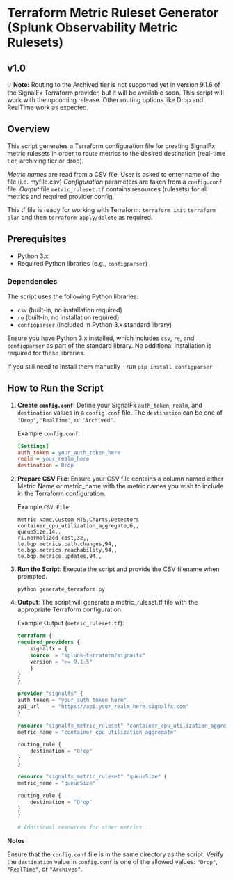 # Terraform Metric Ruleset Generator (Splunk Observability Metric Rulesets)
## v1.0

💡 **Note:** Routing to the Archived tier is not supported yet in version 9.1.6 of the SignalFx Terraform provider, but it will be available soon. This script will work with the upcoming release. Other routing options like Drop and RealTime work as expected.


## Overview

This script generates a Terraform configuration file for creating SignalFx metric rulesets in order to route metrics to the desired destination (real-time tier, archiving tier or drop). 

*Metric names* are read from a CSV file, User is asked to enter name of the file (i.e. myfile.csv) 
*Configuration* parameters are taken from a `config.conf` file.
*Output* file `metric_ruleset.tf` contains resources (rulesets) for all metrics and required provider config.

This tf file is ready for working with Terraform:
`terraform init`
`terraform plan`
and then `terraform apply/delete` as required.


## Prerequisites

- Python 3.x
- Required Python libraries (e.g., `configparser`)

### Dependencies

The script uses the following Python libraries:

- `csv` (built-in, no installation required)
- `re` (built-in, no installation required)
- `configparser` (included in Python 3.x standard library)

Ensure you have Python 3.x installed, which includes `csv`, `re`, and `configparser` as part of the standard library. No additional installation is required for these libraries.

If you still need to install them manually - run `pip install configparser`


## How to Run the Script

1. **Create `config.conf`**: Define your SignalFx `auth_token`, `realm`, and `destination` values in a `config.conf` file. The `destination` can be one of `"Drop"`, `"RealTime"`, or `"Archived"`.

   Example `config.conf`:
   ```ini
   [Settings]
   auth_token = your_auth_token_here
   realm = your_realm_here
   destination = Drop

2. **Prepare CSV File**: Ensure your CSV file contains a column named either Metric Name or metric_name with the metric names you wish to include in the Terraform configuration.

   Example `CSV File`:

    ```csv
    Metric Name,Custom MTS,Charts,Detectors
    container_cpu_utilization_aggregate,6,,
    queueSize,14,,
    ri.normalized_cost,32,,
    te.bgp.metrics.path.changes,94,,
    te.bgp.metrics.reachability,94,,
    te.bgp.metrics.updates,94,,
    ```

3. **Run the Script**: Execute the script and provide the CSV filename when prompted.

    `python generate_terraform.py`


4. **Output**: The script will generate a metric_ruleset.tf file with the appropriate Terraform configuration.

    Example Output (`metric_ruleset.tf`):
    ```tf
    terraform {
    required_providers {
        signalfx = {
        source  = "splunk-terraform/signalfx"
        version = ">= 9.1.5"
        }
    }
    }

    provider "signalfx" {
    auth_token = "your_auth_token_here"
    api_url    = "https://api.your_realm_here.signalfx.com"
    }

    resource "signalfx_metric_ruleset" "container_cpu_utilization_aggregate" {
    metric_name = "container_cpu_utilization_aggregate"

    routing_rule {
        destination = "Drop"
    }
    }

    resource "signalfx_metric_ruleset" "queueSize" {
    metric_name = "queueSize"

    routing_rule {
        destination = "Drop"
    }
    }

    # Additional resources for other metrics...
    ```
**Notes**

Ensure that the `config.conf` file is in the same directory as the script.
Verify the `destination` value in `config.conf` is one of the allowed values: `"Drop"`, `"RealTime"`, or `"Archived"`.
